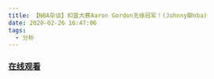 ```yaml
---
title: 【NBA杂谈】扣篮大赛Aaron Gordon无缘冠军！(Johnny聊nba)
date: 2020-02-26 16:47:06
tags:
  - 分析
---
```


### <a href="https://www.weibo.com/tv/v/IvZP4qFDc?fid=1034:4476256410861573" target="_blank">在线观看</a>

